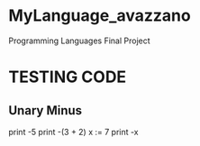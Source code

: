 # MyLanguage_avazzano
Programming Languages Final Project


# TESTING CODE

## Unary Minus
print -5
print -(3 + 2)
x := 7
print -x